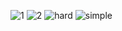 
![1](https://user-images.githubusercontent.com/92776480/147724695-ca18fc85-cfc7-4c71-b7bb-4be9fa781147.PNG)
![2](https://user-images.githubusercontent.com/92776480/147724699-8eae34b0-e24f-4d98-a356-096a39788dca.PNG)
![hard](https://user-images.githubusercontent.com/92776480/147724700-a9630ade-be20-4a40-960d-3721f849b911.PNG)
![simple](https://user-images.githubusercontent.com/92776480/147724701-46aa25d2-3e27-44b9-9a3f-0edbe2a05af5.PNG)
